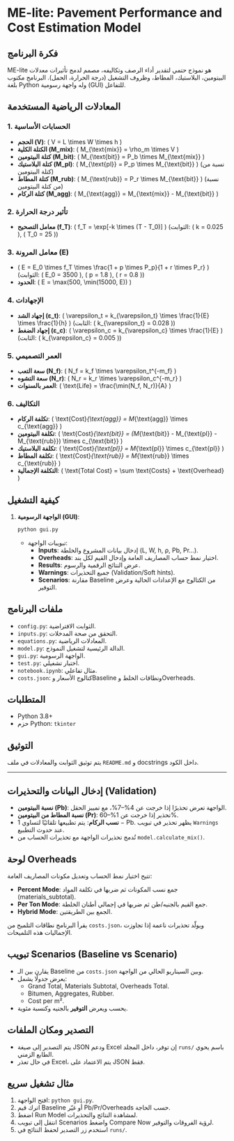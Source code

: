 # ME-lite: Pavement Performance and Cost Estimation Model

## فكرة البرنامج
ME-lite هو نموذج حتمي لتقدير أداء الرصف وتكاليفه، مصمم لدمج تأثيرات معدلات البيتومين، البلاستيك، المطاط، وظروف التشغيل (درجة الحرارة، الحمل). البرنامج مكتوب بلغة Python وله واجهة رسومية (GUI) للتفاعل.

## المعادلات الرياضية المستخدمة

### 1. الحسابات الأساسية
- **الحجم (V)**: \( V = L \times W \times h \)
- **الكتلة الكلية (M_mix)**: \( M_{\text{mix}} = \rho_m \times V \)
- **كتلة البيتومين (M_bit)**: \( M_{\text{bit}} = P_b \times M_{\text{mix}} \)
- **كتلة البلاستيك (M_pl)**: \( M_{\text{pl}} = P_p \times M_{\text{bit}} \) (نسبة من كتلة البيتومين)
- **كتلة المطاط (M_rub)**: \( M_{\text{rub}} = P_r \times M_{\text{bit}} \) (نسبة من كتلة البيتومين)
- **كتلة الركام (M_agg)**: \( M_{\text{agg}} = M_{\text{mix}} - M_{\text{bit}} \)

### 2. تأثير درجة الحرارة
- **معامل التصحيح (f_T)**: \( f_T = \exp[-k \times (T - T_0)] \)
  (الثوابت: \( k = 0.025 \), \( T_0 = 25 \))

### 3. معامل المرونة (E)
- \( E = E_0 \times f_T \times \frac{1 + p \times P_p}{1 + r \times P_r} \)
  (الثوابت: \( E_0 = 3500 \), \( p = 1.8 \), \( r = 0.8 \))
- **الحدود**: \( E = \max(500, \min(15000, E)) \)

### 4. الإجهادات
- **إجهاد الشد (ε_t)**: \( \varepsilon_t = k_{\varepsilon_t} \times \frac{1}{E} \times \frac{1}{h} \)
  (الثابت: \( k_{\varepsilon_t} = 0.028 \))
- **إجهاد الضغط (ε_c)**: \( \varepsilon_c = k_{\varepsilon_c} \times \frac{1}{E} \)
  (الثابت: \( k_{\varepsilon_c} = 0.005 \))

### 5. العمر التصميمي
- **سعة التعب (N_f)**: \( N_f = k_f \times \varepsilon_t^{-m_f} \)
- **سعة التشوه (N_r)**: \( N_r = k_r \times \varepsilon_c^{-m_r} \)
- **العمر بالسنوات**: \( \text{Life} = \frac{\min(N_f, N_r)}{A} \)

### 6. التكاليف
- **تكلفة الركام**: \( \text{Cost}_{\text{agg}} = M_{\text{agg}} \times c_{\text{agg}} \)
- **تكلفة البيتومين**: \( \text{Cost}_{\text{bit}} = (M_{\text{bit}} - M_{\text{pl}} - M_{\text{rub}}) \times c_{\text{bit}} \)
- **تكلفة البلاستيك**: \( \text{Cost}_{\text{pl}} = M_{\text{pl}} \times c_{\text{pl}} \)
- **تكلفة المطاط**: \( \text{Cost}_{\text{rub}} = M_{\text{rub}} \times c_{\text{rub}} \)
- **التكلفة الإجمالية**: \( \text{Total Cost} = \sum \text{Costs} + \text{Overhead} \)

## كيفية التشغيل
1. **الواجهة الرسومية (GUI)**:
   ```bash
   python gui.py
   ```
   - تبويبات الواجهة:
     - **Inputs**: إدخال بيانات المشروع والخلطة (L, W, h, ρ, Pb, Pr...).
     - **Overheads**: اختيار نمط حساب المصاريف العامة وإدخال القيم لكل بند.
     - **Results**: عرض النتائج الرقمية والرسوم.
     - **Warnings**: جميع التحذيرات (Validation/Soft hints).
     - **Scenarios**: مقارنة Baseline من الكتالوج مع الإعدادات الحالية وعرض التوفير.

## ملفات البرنامج
- `config.py`: الثوابت الافتراضية.
- `inputs.py`: التحقق من صحة المدخلات.
- `equations.py`: المعادلات الرياضية.
- `model.py`: الدالة الرئيسية لتشغيل النموذج.
- `gui.py`: الواجهة الرسومية.
- `test.py`: اختبار تشغيلي.
- `notebook.ipynb`: مثال تفاعلي.
 - `costs.json`: كتالوج الأسعار وBaseline ونطاقات الخلط وOverheads.

## المتطلبات
- Python 3.8+
- حزم Python: `tkinter`

## التوثيق
يتم توثيق الثوابت والمعادلات في ملف `README.md` و docstrings داخل الكود.

---

## إدخال البيانات والتحذيرات (Validation)

- __نسبة البيتومين (Pb)__: الواجهة تعرض تحذيرًا إذا خرجت عن 4%–7%، مع تمييز الحقل.
- __نسبة المطاط من البيتومين (Pr)__: تحذير إذا خرجت عن 1%–60%.
- __نسب الركام__: يتم تطبيعها تلقائيًا لتساوي 1 − Pb. يظهر تحذير في تبويب `Warnings` عند حدوث التطبيع.
- تُدمج تحذيرات الواجهة مع تحذيرات الحساب من `model.calculate_mix()`.

## لوحة Overheads

تتيح اختيار نمط الحساب وتعديل مكونات المصاريف العامة:

- __Percent Mode__: جمع نسب المكونات ثم ضربها في تكلفة المواد (materials_subtotal).
- __Per Ton Mode__: جمع القيم بالجنيه/طن ثم ضربها في إجمالي أطنان الخلطة.
- __Hybrid Mode__: الجمع بين الطريقتين.

يقرأ البرنامج نطاقات التلميح من `costs.json`، ويولّد تحذيرات ناعمة إذا تجاوزت الإجماليات هذه التلميحات.

## تبويب Scenarios (Baseline vs Scenario)

- يقارن بين الـ Baseline من `costs.json` وبين السيناريو الحالي من الواجهة.
- يعرض جدولًا يشمل:
  - Grand Total, Materials Subtotal, Overheads Total.
  - Bitumen, Aggregates, Rubber.
  - Cost per m².
- يحسب ويعرض __التوفير__ بالجنيه وكنسبة مئوية.

## التصدير ومكان الملفات

- يتم التصدير إلى صيغة JSON ودعم Excel إن توفر، داخل المجلد `runs/` باسم يحوي الطابع الزمني.
- في حال تعذر Excel، يتم الاعتماد على JSON فقط.

## مثال تشغيل سريع

1) افتح الواجهة: `python gui.py`.
2) اترك قيم Baseline أو غيّر Pb/Pr/Overheads حسب الحاجة.
3) اضغط Run Model لمشاهدة النتائج والتحذيرات.
4) انتقل إلى تبويب Scenarios واضغط Compare Now لرؤية الفروقات والتوفير.
5) استخدم زر التصدير لحفظ النتائج في `runs/`.
